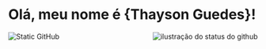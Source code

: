 # Olá, meu nome é {Thayson Guedes}!

<img align='right' src="https://github-readme-stats.vercel.app/api?username=ThaysonScript&show_icons=true&title_color=783c00&text_color=af552e&icon_color=783c00&bg_color=f8efd4&cache_seconds=2300" alt="ilustração do status do github">
<img src="https://img.shields.io/static/v1?label=Overview&message=Thayson Guedes&color=f8efd4&style=for-the-badge&logo=GitHub" alt="Static GitHub">

